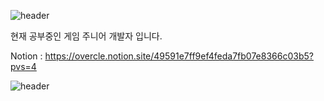 ![header](https://capsule-render.vercel.app/api?type=Waving&color=auto&height=450&section=header&text=Welcome-nl-Jaeyeong%20Github&fontSize=90)


현재 공부중인 게임 주니어 개발자 입니다.

Notion : https://overcle.notion.site/49591e7ff9ef4feda7fb07e8366c03b5?pvs=4


![header](https://capsule-render.vercel.app/api?type=Waving&color=auto&height=450&section=footer&text=Welcome-nl-Jaeyeong%20Github&fontSize=90&rotate=-30)
